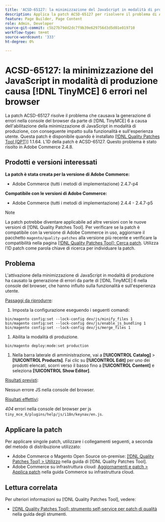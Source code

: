 ```yaml
---
title: 'ACSD-65127: la minimizzazione del JavaScript in modalità di produzione causa  [!DNL TinyMCE] 6 errori nel browser'
description: Applica la patch ACSD-65127 per risolvere il problema di Adobe Commerce, a causa del quale l'attivazione della minimizzazione di JavaScript in modalità di produzione  [!DNL TinyMCE] 6 ha generato errori nella console del browser, influendo sulla funzionalità e sull'esperienza utente.
feature: Page Builder, Page Content
role: Admin, Developer
source-git-commit: c5b27b79dd2dc7f9b39e629756d3d5d01e019710
workflow-type: tm+mt
source-wordcount: '333'
ht-degree: 0%

---
```



# ACSD-65127: la minimizzazione del JavaScript in modalità di produzione causa [!DNL TinyMCE] 6 errori nel browser

La patch ACSD-65127 risolve il problema che causava la generazione di errori nella console del browser da parte di [!DNL TinyMCE] 6 a causa dell&#39;abilitazione della minimizzazione di JavaScript in modalità di produzione, con conseguente impatto sulla funzionalità e sull&#39;esperienza utente. Questa patch è disponibile quando è installato [[!DNL Quality Patches Tool (QPT)]](/help/tools/quality-patches-tool/quality-patches-tool-to-self-serve-quality-patches.md) 1.1.64. L’ID della patch è ACSD-65127. Questo problema è stato risolto in Adobe Commerce 2.4.8.

## Prodotti e versioni interessati

**La patch è stata creata per la versione di Adobe Commerce:**

* Adobe Commerce (tutti i metodi di implementazione) 2.4.7-p4

**Compatibile con le versioni di Adobe Commerce:**

* Adobe Commerce (tutti i metodi di implementazione) 2.4.4 - 2.4.7-p5

>[!NOTE]
>
>La patch potrebbe diventare applicabile ad altre versioni con le nuove versioni di [!DNL Quality Patches Tool]. Per verificare se la patch è compatibile con la versione di Adobe Commerce in uso, aggiornare il pacchetto `magento/quality-patches` alla versione più recente e verificare la compatibilità nella pagina [[!DNL Quality Patches Tool]: Cerca patch](https://experienceleague.adobe.com/tools/commerce-quality-patches/index.html). Utilizza l’ID patch come parola chiave di ricerca per individuare la patch.

## Problema

L&#39;attivazione della minimizzazione di JavaScript in modalità di produzione ha causato la generazione di errori da parte di [!DNL TinyMCE] 6 nella console del browser, che hanno influito sulla funzionalità e sull&#39;esperienza utente.

<u>Passaggi da riprodurre</u>:

1. Imposta la configurazione eseguendo i seguenti comandi:

```
bin/magento config:set --lock-config dev/js/minify_files 1
bin/magento config:set --lock-config dev/js/enable_js_bundling 1
bin/magento config:set --lock-config dev/js/merge_files 1
```

1. Abilita la modalità di produzione.

```
bin/magento deploy:mode:set production
```

1. Nella barra laterale di amministrazione, vai a **[!UICONTROL Catalog]** > **[!UICONTROL Products]**. Fai clic su **[!UICONTROL Edit]** per uno dei prodotti elencati, scorri verso il basso fino a **[!UICONTROL Content]** e seleziona **[!UICONTROL Show Editor]**.

<u>Risultati previsti</u>:

Nessun errore JS nella console del browser.

<u>Risultati effettivi</u>:

*404* errori nella console del browser per js `tiny_mce_6/plugins/help/js/i18n/keynav/en.js`.

## Applicare la patch

Per applicare singole patch, utilizzare i collegamenti seguenti, a seconda del metodo di distribuzione utilizzato:

* Adobe Commerce o Magento Open Source on-premise: [[!DNL Quality Patches Tool] > Utilizzo](/help/tools/quality-patches-tool/usage.md) nella guida di [!DNL Quality Patches Tool].
* Adobe Commerce su infrastruttura cloud: [Aggiornamenti e patch > Applica patch](https://experienceleague.adobe.com/en/docs/commerce-on-cloud/user-guide/develop/upgrade/apply-patches) nella guida Commerce su infrastruttura cloud.

## Lettura correlata

Per ulteriori informazioni su [!DNL Quality Patches Tool], vedere:

* [[!DNL Quality Patches Tool]: strumento self-service per patch di qualità](/help/tools/quality-patches-tool/quality-patches-tool-to-self-serve-quality-patches.md) nella guida degli strumenti.
